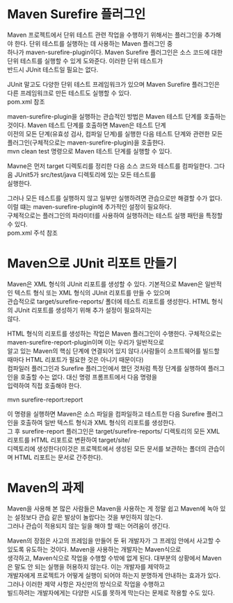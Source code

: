 # **Maven Surefire 플러그인**  
Maven 프로젝트에서 단위 테스트 관련 작업을 수행하기 위해서는 플러그인을 추가해야 한다. 단위 테스트를 실행하는 데 사용하는 Maven 플러그인 중  
하나가 maven-surefire-plugin이다. Maven Surefire 플러그인은 소스 코드에 대한 단위 테스트를 실행할 수 있게 도와준다. 이러한 단위 테스트가  
반드시 JUnit 테스트일 필요는 없다.  
  
JUnit 말고도 다양한 단위 테스트 프레임워크가 있으며 Maven Surefire 플러그인은 다른 프레임워크로 만든 테스트도 실행할 수 있다.  
pom.xml 참조  
  
maven-surefire-plugin을 실행하는 관습적인 방법은 Maven 테스트 단계를 호출하는 것이다. Maven 테스트 단계를 호출하면 Maven은 테스트 단계  
이전의 모든 단계(유효성 검사, 컴파일 단계)를 실행한 다음 테스트 단계와 관련한 모든 플러그인(구체적으로는 maven-surefire-plugin)을 호출한다.  
mvn clean test 명령으로 Maven 테스트 단계를 실행할 수 있다.  
  
Mavne은 먼저 target 디렉토리를 정리한 다음 소스 코드와 테스트를 컴파일한다. 그다음 JUnit5가 src/test/java 디렉토리에 있는 모든 테스트를  
실행한다.  
  
그러나 모든 테스트를 실행하지 않고 일부만 실행하려면 관습으로만 해결할 수가 없다. 이럴 떄는 maven-surefire-plugin에 추가적인 설정이 필요하다.  
구체적으로는 플러그인의 파라미터를 사용하여 실행하려는 테스트 실행 패턴을 특정할 수 있다.  
pom.xml 주석 참조  
  
# **Maven으로 JUnit 리포트 만들기**  
Maven은 XML 형식의 JUnit 리포트를 생성할 수 있다. 기본적으로 Maven은 일반적인 텍스트 형식 또는 XML 형식의 JUnit 리포트를 만들 수 있으며  
관습적으로 target/surefire-reports/ 폴더에 테스트 리포트를 생성한다. HTML 형식의 JUnit 리포트를 생성하기 위해 추가 설정이 필요하지는  
않다.  
  
HTML 형식의 리포트를 생성하는 작업은 Maven 플러그인이 수행한다. 구체적으로는 maven-surefire-report-plugin이며 이는 우리가 일반적으로  
알고 있는 Maven의 핵심 단계에 연결되어 있지 않다.(사람들이 소프트웨어를 빌드할 때마다 HTML 리포트가 필요한 것은 아니기 때문이다)  
컴파일러 플러그인과 Surefire 플러그인에서 했던 것처럼 특정 단계를 실행하여 플러그인을 호출할 수는 없다. 대신 명령 프롬프트에서 다음 명령을  
입력하여 직접 호출해야 한다.  
  
mvn surefire-report:report  
  
이 명령을 실행하면 Maven은 소스 파일을 컴파일하고 테스트한 다음 Surefire 플러그인을 호출하여 일반 텍스트 형식과 XML 형식의 리포트를 생성한다.  
그 후 surefire-report 플러그인은 target/surefire-reports/ 디렉토리의 모든 XML 리포트를 HTML 리포트로 변환하여 target/site/   
디렉토리에 생성한다(이것은 프로젝트에서 생성된 모든 문서를 보관하는 폴더의 관습이며 HTML 리포트는 문서로 간주한다).  
  
# **Maven의 과제**  
Maven을 사용해 본 많은 사람들은 Maven을 사용하는 게 정말 쉽고 Maven에 녹아 있는 설정보다 관습 같은 발상이 놀랍다는 것을 부인하지 않는다.  
그러나 관습이 적용되지 않는 일을 해야 할 때는 어려움이 생긴다.  
  
Maven의 장점은 사고의 프레임을 만들어 둔 뒤 개발자가 그 프레임 안에서 사고할 수 있도록 유도하는 것이다. Maven을 사용하는 개발자는 Maven식으로  
생각하고, Maven식으로 작업을 수행할 수밖에 없게 된다. 대부분의 상황에서 Maven은 말도 안 되는 실행을 허용하지 않는다. 이는 개발자를 제약하고  
개발자에게 프로젝트가 어떻게 실행이 되어야 하는지 분명하게 안내하는 효과가 있다. 그러나 이러한 제약 사항은 자신만의 방식으로 작업을 수행하고  
빌드하려는 개발자에게는 다양한 시도를 못하게 막는다는 문제로 작용할 수도 있다.  
  
